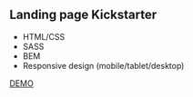 ## Landing page Kickstarter

- HTML/CSS
- SASS
- BEM
- Responsive design (mobile/tablet/desktop)

[DEMO](https://kseniia-chepur.github.io/kickstarter_landing/)
